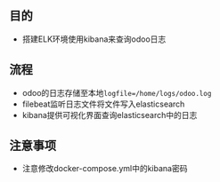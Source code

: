 ## 目的
- 搭建ELK环境使用kibana来查询odoo日志

## 流程
- odoo的日志存储至本地```logfile=/home/logs/odoo.log```
- filebeat监听日志文件将文件写入elasticsearch
- kibana提供可视化界面查询elasticsearch中的日志

## 注意事项
- 注意修改docker-compose.yml中的kibana密码
